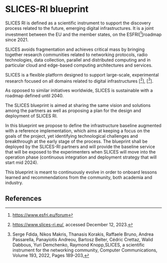 # SLICES-RI blueprint

SLICES RI is defined as a scientific instrument to support the discovery process 
related to the future, emerging digital infrastructures.
It is a joint investment between the EU and the member states, on the ESFRI[[^refESFRI]]roadmap since 2021.

SLICES avoids fragmentation and achieves critical mass by bringing together research communities related to 
networking protocols, radio technologies, data
collection, parallel and distributed computing and in particular cloud and
edge-based computing architectures and services.

SLICES is a flexible platform designed to support large-scale, experimental
research focused on all domains related to digital infrastructures [[^slices]], [[^slices2]].

As opposed to similar initiatives worldwide, SLICES is sustainable with a roadmap defined until 2040.

The SLICES blueprint is aimed at sharing the same vision and solutions 
among the partners as well as proposing a plan for the design and deployment of SLICES RI.

In this blueprint we propose to define the infrastructure baseline augmented
with a reference implementation, which aims at keeping a focus on the goals of
the project, yet identifying technological challenges and breakthrough at the
early stage of the process. The blueprint shall be deployed by the SLICES-RI partners and 
will provide the baseline service that will be exposed to the experimenters when SLICES will move
into the operation phase (continuous integration and deployment strategy that will start mid 2024).

This blueprint is meant to continuously evolve in order to onboard lessons learned and
recommendations from the community, both academia and industry.

## References
[^refESFRI]: https://www.esfri.eu/forum
[^slices]: https://www.slices-ri.eu/, accessed December 12, 2023.
[^slices2]:Serge Fdida, Nikos Makris, Thanasis Korakis, Raffaele Bruno, Andrea Passarella, Panayiotis Andreou, Bartosz Belter, Cédric Crettaz, Walid Dabbous, Yuri Demchenko, Raymond Knopp,SLICES, a scientific instrument for the networking community, Computer Communications, Volume 193, 2022, Pages 189-203,
